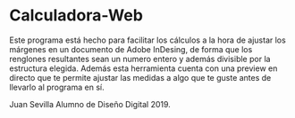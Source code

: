 # Calculadora-Web

  Este programa está hecho para facilitar los cálculos a la hora de ajustar los márgenes en un documento de Adobe InDesing, de forma que los renglones resultantes sean un numero entero y además divisible por la estructura elegida.
   Además esta herramienta cuenta con una preview en directo que te permite ajustar las medidas a algo que te guste antes de llevarlo al programa en sí.
   
   Juan Sevilla
   Alumno de Diseño Digital
   2019.
